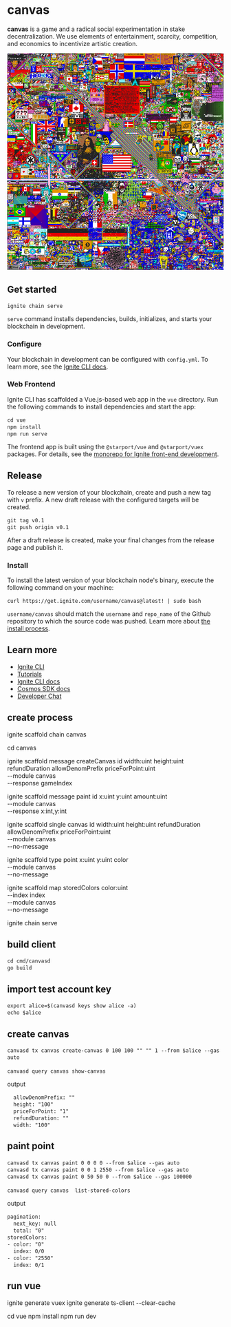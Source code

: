 # canvas
**canvas** is a game and a radical social experimentation in stake decentralization. We use elements of entertainment, scarcity, competition, and economics to incentivize artistic creation.

![place-reddit](img/place-reddit.png)

## Get started

```
ignite chain serve
```

`serve` command installs dependencies, builds, initializes, and starts your blockchain in development.

### Configure

Your blockchain in development can be configured with `config.yml`. To learn more, see the [Ignite CLI docs](https://docs.ignite.com).

### Web Frontend

Ignite CLI has scaffolded a Vue.js-based web app in the `vue` directory. Run the following commands to install dependencies and start the app:

```
cd vue
npm install
npm run serve
```

The frontend app is built using the `@starport/vue` and `@starport/vuex` packages. For details, see the [monorepo for Ignite front-end development](https://github.com/ignite/web).

## Release
To release a new version of your blockchain, create and push a new tag with `v` prefix. A new draft release with the configured targets will be created.

```
git tag v0.1
git push origin v0.1
```

After a draft release is created, make your final changes from the release page and publish it.

### Install
To install the latest version of your blockchain node's binary, execute the following command on your machine:

```
curl https://get.ignite.com/username/canvas@latest! | sudo bash
```
`username/canvas` should match the `username` and `repo_name` of the Github repository to which the source code was pushed. Learn more about [the install process](https://github.com/allinbits/starport-installer).

## Learn more

- [Ignite CLI](https://ignite.com/cli)
- [Tutorials](https://docs.ignite.com/guide)
- [Ignite CLI docs](https://docs.ignite.com)
- [Cosmos SDK docs](https://docs.cosmos.network)
- [Developer Chat](https://discord.gg/ignite)


## create process
ignite scaffold chain canvas

cd canvas

ignite scaffold message createCanvas id  width:uint height:uint refundDuration allowDenomPrefix priceForPoint:uint \
    --module canvas \
    --response gameIndex


ignite scaffold message paint id  x:uint y:uint amount:uint \
    --module canvas \
    --response x:int,y:int



ignite scaffold single canvas id  width:uint height:uint refundDuration allowDenomPrefix priceForPoint:uint \
    --module canvas \
    --no-message

ignite scaffold type point x:uint y:uint color  \
    --module canvas \
    --no-message

ignite scaffold map storedColors color:uint \
    --index index \
    --module canvas \
    --no-message

ignite chain serve


## build client
```
cd cmd/canvasd
go build
```

## import test account key
```
export alice=$(canvasd keys show alice -a)
echo $alice
```

## create canvas
```
canvasd tx canvas create-canvas 0 100 100 "" "" 1 --from $alice --gas auto

canvasd query canvas show-canvas 
```

output
```
  allowDenomPrefix: ""
  height: "100"
  priceForPoint: "1"
  refundDuration: ""
  width: "100"
```

## paint point
```
canvasd tx canvas paint 0 0 0 0 --from $alice --gas auto
canvasd tx canvas paint 0 0 1 2550 --from $alice --gas auto
canvasd tx canvas paint 0 50 50 0 --from $alice --gas 100000

canvasd query canvas  list-stored-colors
```
output
```
pagination:
  next_key: null
  total: "0"
storedColors:
- color: "0"
  index: 0/0
- color: "2550"
  index: 0/1
```

## run vue
ignite generate vuex
ignite generate ts-client --clear-cache 

cd vue
npm install
npm run dev
